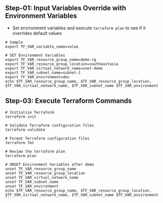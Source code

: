 ## Step-01: Input Variables Override with Environment Variables
- Set environment variables and execute `terraform plan` to see if it overrides default values 
```t
# Sample
export TF_VAR_variable_name=value

# SET Environment Variables
export TF_VAR_resource_group_name=demo-rg
export TF_VAR_resource_group_location=southeastasia
export TF_VAR_virtual_network_name=vnet-demo
export TF_VAR_subnet_name=subnet-1
export TF_VAR_environment=dev
echo $TF_VAR_resource_group_name, $TF_VAR_resource_group_location, $TF_VAR_virtual_network_name, $TF_VAR_subnet_name $TF_VAR_environment
```
## Step-03: Execute Terraform Commands
```t
# Initialize Terraform
terraform init

# Validate Terraform configuration files
terraform validate

# Format Terraform configuration files
terraform fmt

# Review the terraform plan
terraform plan

# UNSET Environment Variables after demo
unset TF_VAR_resource_group_name
unset TF_VAR_resource_group_location
unset TF_VAR_virtual_network_name
unset TF_VAR_subnet_name
unset TF_VAR_environment
echo $TF_VAR_resource_group_name, $TF_VAR_resource_group_location, $TF_VAR_virtual_network_name, $TF_VAR_subnet_name $TF_VAR_environment
``